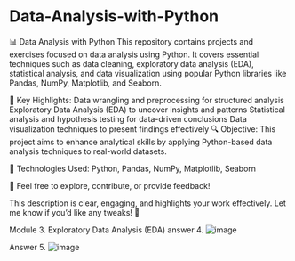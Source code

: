 # Data-Analysis-with-Python
📊 Data Analysis with Python
This repository contains projects and exercises focused on data analysis using Python. It covers essential techniques such as data cleaning, exploratory data analysis (EDA), statistical analysis, and data visualization using popular Python libraries like Pandas, NumPy, Matplotlib, and Seaborn.

🚀 Key Highlights:
Data wrangling and preprocessing for structured analysis
Exploratory Data Analysis (EDA) to uncover insights and patterns
Statistical analysis and hypothesis testing for data-driven conclusions
Data visualization techniques to present findings effectively
🔍 Objective: This project aims to enhance analytical skills by applying Python-based data analysis techniques to real-world datasets.

📂 Technologies Used: Python, Pandas, NumPy, Matplotlib, Seaborn

📌 Feel free to explore, contribute, or provide feedback!

This description is clear, engaging, and highlights your work effectively. Let me know if you’d like any tweaks! 🚀








Module 3. Exploratory Data Analysis (EDA)
answer 4.
![image](https://github.com/user-attachments/assets/a9fa6a1b-35a5-4c5f-a244-b8667a77eeb6)


Answer 5.
![image](https://github.com/user-attachments/assets/ffa8d6fb-174c-4b97-b981-c753c1ac0828)
